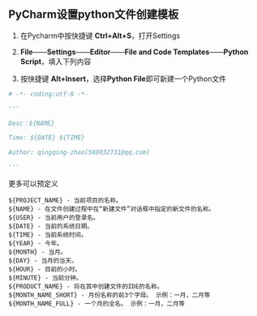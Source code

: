 ## PyCharm设置python文件创建模板

1. 在Pycharm中按快捷键 **Ctrl+Alt+S**，打开Settings

2. **File**——**Settings**——**Editor**——**File and Code Templates**——**Python Script**，填入下列内容

3. 按快捷键 **Alt+Insert**，选择**Python File**即可新建一个Python文件

```python
# -*- coding:utf-8 -*-

'''

Desc：${NAME} 

Time: ${DATE} ${TIME}

Author: qingqing-zhao(569032731@qq.com)

'''
```

更多可以预定义

```shell
${PROJECT_NAME} - 当前项目的名称。
${NAME} - 在文件创建过程中在“新建文件”对话框中指定的新文件的名称。
${USER} - 当前用户的登录名。
${DATE} - 当前的系统日期。
${TIME} - 当前系统时间。
${YEAR} - 今年。
${MONTH} - 当月。
${DAY} - 当月的当天。
${HOUR} - 目前的小时。
${MINUTE} - 当前分钟。
${PRODUCT_NAME} - 将在其中创建文件的IDE的名称。
${MONTH_NAME_SHORT} - 月份名称的前3个字母。 示例：一月，二月等
${MONTH_NAME_FULL} - 一个月的全名。 示例：一月，二月等
```

